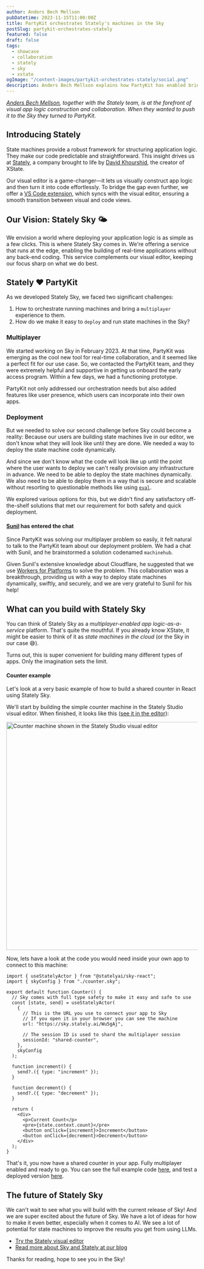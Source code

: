 ```yaml
---
author: Anders Bech Mellson
pubDatetime: 2023-11-15T11:00:00Z
title: PartyKit orchestrates Stately's machines in the Sky
postSlug: partykit-orchestrates-stately
featured: false
draft: false
tags:
  - showcase
  - collaboration
  - stately
  - sky
  - xstate
ogImage: "/content-images/partykit-orchestrates-stately/social.png"
description: Anders Bech Mellson explains how PartyKit has enabled bringing state machines to the Stately Sky 🌤️
---
```


_[Anders Bech Mellson](https://github.com/mellson), together with the Stately team, is at the forefront of visual app logic construction and collaboration. When they wanted to push it to the Sky they turned to PartyKit._

## Introducing Stately

State machines provide a robust framework for structuring application logic. They make our code predictable and straightforward. This insight drives us at [Stately](https://stately.ai), a company brought to life by [David Khourshid](https://twitter.com/DavidKPiano), the creator of XState.

Our visual editor is a game-changer—it lets us visually construct app logic and then turn it into code effortlessly. To bridge the gap even further, we offer a [VS Code extension](https://marketplace.visualstudio.com/items?itemName=statelyai.stately-vscode), which syncs with the visual editor, ensuring a smooth transition between visual and code views.

## Our Vision: Stately Sky 🌤️

We envision a world where deploying your application logic is as simple as a few clicks. This is where Stately Sky comes in. We're offering a service that runs at the edge, enabling the building of real-time applications without any back-end coding. This service complements our visual editor, keeping our focus sharp on what we do best.

## Stately ❤️ PartyKit

As we developed Stately Sky, we faced two significant challenges:

1. How to orchestrate running machines and bring a `multiplayer` experience to them.
2. How do we make it easy to `deploy` and run state machines in the Sky?

### Multiplayer

We started working on Sky in February 2023. At that time, PartyKit was emerging as the cool new tool for real-time collaboration, and it seemed like a perfect fit for our use case. So, we contacted the PartyKit team, and they were extremely helpful and supportive in getting us onboard the early access program. Within a few days, we had a functioning prototype.

PartyKit not only addressed our orchestration needs but also added features like user presence, which users can incorporate into their own apps.

### Deployment

But we needed to solve our second challenge before Sky could become a reality: Because our users are building state machines live in our editor, we don't know what they will look like until they are done. We needed a way to deploy the state machine code dynamically.

And since we don't know what the code will look like up until the point where the user wants to deploy we can't really provision any infrastructure in advance. We need to be able to deploy the state machines dynamically. We also need to be able to deploy them in a way that is secure and scalable without resorting to questionable methods like using [`eval`](https://developer.mozilla.org/en-US/docs/Web/JavaScript/Reference/Global_Objects/eval).

We explored various options for this, but we didn't find any satisfactory off-the-shelf solutions that met our requirement for both safety and quick deployment.

#### [Sunil](https://twitter.com/threepointone) has entered the chat

Since PartyKit was solving our multiplayer problem so easily, it felt natural to talk to the PartyKit team about our deployment problem. We had a chat with Sunil, and he brainstormed a solution codenamed `machinehub`.

Given Sunil's extensive knowledge about Cloudflare, he suggested that we use [Workers for Platforms](https://developers.cloudflare.com/cloudflare-for-platforms/workers-for-platforms/) to solve the problem. This collaboration was a breakthrough, providing us with a way to deploy state machines dynamically, swiftly, and securely, and we are very grateful to Sunil for his help!

## What can you build with Stately Sky

You can think of Stately Sky as a _multiplayer-enabled app logic-as-a-service_ platform. That's quite the mouthful. If you already know XState, it might be easier to think of it as _state machines in the cloud_ (or the Sky in our case 😅).

Turns out, this is super convenient for building many different types of apps. Only the imagination sets the limit.

#### Counter example

Let's look at a very basic example of how to build a shared counter in React using Stately Sky.

We'll start by building the simple counter machine in the Stately Studio visual editor. When finished, it looks like this ([see it in the editor](https://sky.stately.ai/Wu5gAj)):

<img src="/content-images/partykit-orchestrates-stately/counter-machine.png" alt="Counter machine shown in the Stately Studio visual editor" width="600">

Now, lets have a look at the code you would need inside your own app to connect to this machine:

```tsx
import { useStatelyActor } from "@statelyai/sky-react";
import { skyConfig } from "./counter.sky";

export default function Counter() {
  // Sky comes with full type safety to make it easy and safe to use
  const [state, send] = useStatelyActor(
    {
      // This is the URL you use to connect your app to Sky
      // If you open it in your browser you can see the machine
      url: "https://sky.stately.ai/Wu5gAj",

      // The session ID is used to shard the multiplayer session
      sessionId: "shared-counter",
    },
    skyConfig
  );

  function increment() {
    send?.({ type: "increment" });
  }

  function decrement() {
    send?.({ type: "decrement" });
  }

  return (
    <div>
      <p>Current Count</p>
      <pre>{state.context.count}</pre>
      <button onClick={increment}>Increment</button>
      <button onClick={decrement}>Decrement</button>
    </div>
  );
}
```

That's it, you now have a shared counter in your app. Fully multiplayer enabled and ready to go.
You can see the full example code [here](https://github.com/statelyai/sky-starter-app/blob/main/src/examples/counter.tsx), and test a deployed version [here](https://sky-starter.stately.ai/?page=counter).

## The future of Stately Sky

We can't wait to see what you will build with the current release of Sky! And we are super excited about the future of Sky. We have a lot of ideas for how to make it even better, especially when it comes to AI. We see a lot of potential for state machines to improve the results you get from using LLMs.

- [Try the Stately visual editor](https://state.new)
- [Read more about Sky and Stately at our blog](https://stately.ai/blog)

Thanks for reading, hope to see you in the Sky!
